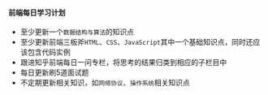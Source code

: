 ﻿#### 前端每日学习计划
* 至少更新一个`数据结构与算法`的知识点
* 至少更新前端三板斧`HTML`、`CSS`、`JavaScript`其中一个基础知识点，同时还应该包含代码实例
* 跟进知乎前端每日一问专栏，将思考的结果归类到相应的子栏目中
* 每日更新刷5道面试题
* 不定期更新相关知识，如`网络协议`、`操作系统`相关知识点